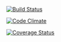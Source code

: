 [![Build Status](https://travis-ci.org/meredithfuhrman/sweater_generator.svg?branch=master)](https://travis-ci.org/meredithfuhrman/sweater_generator)

[![Code Climate](https://codeclimate.com/github/meredithfuhrman/sweater_generator.png)](https://codeclimate.com/github/meredithfuhrman/sweater_generator)

[![Coverage Status](https://coveralls.io/repos/meredithfuhrman/sweater_generator/badge.png)](https://coveralls.io/r/meredithfuhrman/sweater_generator)

